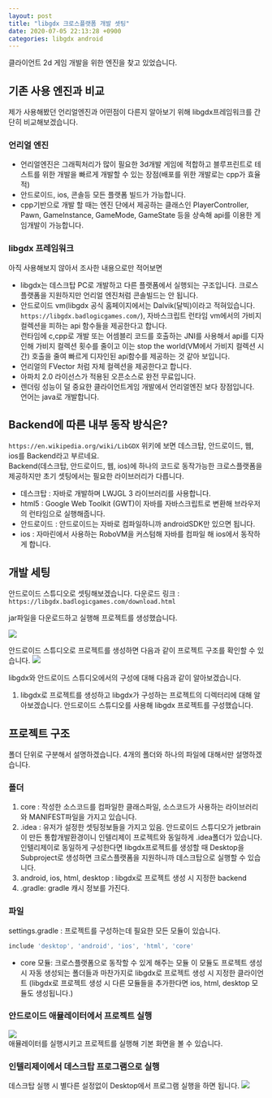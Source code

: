 ```yaml
---
layout: post
title: "libgdx 크로스플랫폼 개발 셋팅"
date: 2020-07-05 22:13:28 +0900
categories: libgdx android
---
```

클라이언트 2d 게임 개발을 위한 엔진을 찾고 있었습니다.

## 기존 사용 엔진과 비교
제가 사용해봤던 언리얼엔진과 어떤점이 다른지 알아보기 위해 libgdx프레임워크를 간단히 비교해보겠습니다.  

### 언리얼 엔진

- 언리얼엔진은 그래픽처리가 많이 필요한 3d개발 게임에 적합하고 블루프린트로 테스트를 위한 개발을 빠르게 개발할 수 있는 장점(배포를 위한 개발로는 cpp가 효율적)  
- 안드로이드, ios, 콘솔등 모든 플랫폼 빌드가 가능합니다.  
- cpp기반으로 개발 할 때는 엔진 단에서 제공하는 클래스인 PlayerController, Pawn, GameInstance, GameMode, GameState 등을 상속해 api를 이용한 게임개발이 가능합니다.

### libgdx 프레임워크

아직 사용해보지 않아서 조사한 내용으로만 적어보면  
- libgdx는 데스크탑 PC로 개발하고 다른 플랫폼에서 실행되는 구조입니다. 크로스플랫폼을 지원하지만 언리얼 엔진처럼 콘솔빌드는 안 됩니다.  
- 안드로이드 vm(libgdx 공식 홈페이지에서는 Dalvik(달빅)이라고 적혀있습니다. ``https://libgdx.badlogicgames.com/``), 자바스크립트 런타임 vm에서의 가비지 컬렉션을 피하는 api 함수들을 제공한다고 합니다.  
 런타임에 c,cpp로 개발 또는 어셈블리 코드를 호출하는 JNI를 사용해서 api를 디자인해 가비지 컬렉션 횟수를 줄이고 이는 stop the world(VM에서 가비지 컬렉션 시간) 호출을 줄여 빠르게 디자인된 api함수를 제공하는 것 같아 보입니다.
- 언리얼의 FVector 처럼 자체 컬렉션을 제공한다고 합니다.  
- 아파치 2.0 라이선스가 적용된 오픈소스로 완전 무료입니다.  
- 렌더링 성능이 덜 중요한 클라이언트게임 개발에서 언리얼엔진 보다 장점입니다.  
언어는 java로 개발합니다.

## Backend에 따른 내부 동작 방식은?
``https://en.wikipedia.org/wiki/LibGDX`` 위키에 보면
데스크탑, 안드로이드, 웹, ios를 Backend라고 부르네요.  
Backend(데스크탑, 안드로이드, 웹, ios)에 하나의 코드로 동작가능한 크로스플랫폼을 제공하지만 초기 셋팅에서는 필요한 라이브러리가 다릅니다.

- 데스크탑 : 자바로 개발하며 LWJGL 3 라이브러리를 사용합니다.
- html5 :  Google Web Toolkit (GWT)이 자바를 자바스크립트로 변환해 브라우저의 런타임으로 실행해줍니다.
- 안드로이드 : 안드로이드는 자바로 컴파일하니까 androidSDK만 있으면 됩니다.
- ios : 자마린에서 사용하는 RoboVM을 커스텀해 자바를 컴파일 해 ios에서 동작하게 합니다.

## 개발 세팅
안드로이드 스튜디오로 셋팅해보겠습니다.
다운로드 링크 : ``https://libgdx.badlogicgames.com/download.html``

jar파일을 다운로드하고 실행해 프로젝트를 생성했습니다.

![](../../../../static/img/20200705-libgdx-setting-for-android/libgdx-creator.JPG)  

안드로이드 스튜디오로 프로젝트를 생성하면 다음과 같이 프로젝트 구조를 확인할 수 있습니다.
![](../../../../static/img/20200705-libgdx-setting-for-android/projectstructor.JPG)  

libgdx와 안드로이드 스튜디오에서의 구성에 대해 다음과 같이 알아보겠습니다.
1. libgdx로 프로젝트를 생성하고 libgdx가 구성하는 프로젝트의 디렉터리에 대해 알아보겠습니다.
안드로이드 스튜디오를 사용해 libgdx 프로젝트를 구성했습니다.

## 프로젝트 구조
폴더 단위로 구분해서 설명하겠습니다.
4개의 폴더와 하나의 파일에 대해서만 설명하겠습니다.
### 폴더
1. core : 작성한 소스코드를 컴파일한 클래스파일, 소스코드가 사용하는 라이브러리와 MANIFEST파일을 가지고 있습니다.  
2. .idea : 유저가 설정한 셋팅정보들을 가지고 있음. 안드로이드 스튜디오가 jetbrain이 만든 통합개발환경이니 인텔리제이 프로젝트와 동일하게 .idea폴더가 있습니다. 인텔리제이로 동일하게 구성한다면 libgdx프로젝트를 생성할 때 Desktop을 Subproject로 생성하면 크로스플랫폼을 지원하니까 데스크탑으로 실행할 수 있습니다.  
3. android, ios, html, desktop : libgdx로 프로젝트 생성 시 지정한 backend
4. .gradle: gradle 캐시 정보를 가진다.

### 파일
settings.gradle : 프로젝트를 구성하는데 필요한 모든 모듈이 있습니다.
```.gradle
include 'desktop', 'android', 'ios', 'html', 'core'
```
- core 모듈: 크로스플랫폼으로 동작할 수 있게 해주는 모듈
이 모듈도 프로젝트 생성 시 자동 생성되는 폴더들과 마찬가지로 libgdx로 프로젝트 생성 시 지정한 클라이언트 (libgdx로 프로젝트 생성 시 다른 모듈들을 추가한다면 ios, html, desktop 모듈도 생성됩니다.)


### 안드로이드 애뮬레이터에서 프로젝트 실행
![](../../../../static/img/20200705-libgdx-setting-for-android/project-running.JPG)  
애뮬레이터를 실행시키고 프로젝트를 실행해 기본 화면을 볼 수 있습니다.

### 인텔리제이에서 데스크탑 프로그램으로 실행
데스크탑 실행 시 별다른 설정없이 Desktop에서 프로그램 실행을 하면 됩니다.
![](../../../../static/img/20200705-libgdx-setting-for-android/desktop-running.JPG)  
